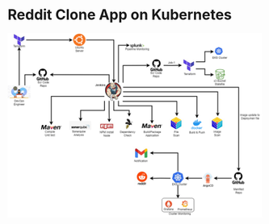 # Reddit Clone App on Kubernetes
![alt text](https://github.com/Gabinsime75/Project_04-DevSecOps--reddit-clone/blob/main/Project-Architecture-Flow.png)





